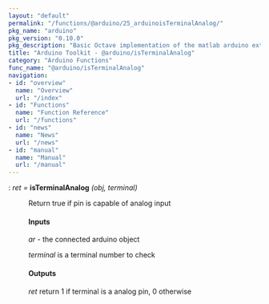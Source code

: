 ```yaml
---
layout: "default"
permalink: "/functions/@arduino/25_arduinoisTerminalAnalog/"
pkg_name: "arduino"
pkg_version: "0.10.0"
pkg_description: "Basic Octave implementation of the matlab arduino extension,  allowing communication to a programmed arduino board to control its  hardware."
title: "Arduino Toolkit - @arduino/isTerminalAnalog"
category: "Arduino Functions"
func_name: "@arduino/isTerminalAnalog"
navigation:
- id: "overview"
  name: "Overview"
  url: "/index"
- id: "Functions"
  name: "Function Reference"
  url: "/functions"
- id: "news"
  name: "News"
  url: "/news"
- id: "manual"
  name: "Manual"
  url: "/manual"
---
```

<dl class="def">
<dt id="index-isTerminalAnalog"><span class="category">: </span><span><em><var>ret</var> =</em> <strong>isTerminalAnalog</strong> <em>(<var>obj</var>, <var>terminal</var>)</em><a href='#index-isTerminalAnalog' class='copiable-anchor'></a></span></dt>
<dd><p>Return true if pin is capable of analog input
</p>
<span id="Inputs"></span><h4 class="subsubheading">Inputs</h4>
<p><var>ar</var> - the connected arduino object
</p>
<p><var>terminal</var> is a terminal number to check
</p>
<span id="Outputs"></span><h4 class="subsubheading">Outputs</h4>
<p><var>ret</var> return 1 if terminal is a analog pin, 0 otherwise
</p>
</dd></dl>